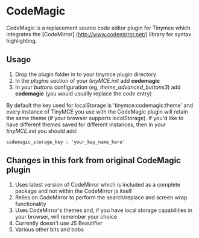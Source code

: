 # CodeMagic

CodeMagic is a replacement source code editor plugin for Tinymce which integrates the [CodeMirror] (http://www.codemirror.net/) library for syntax highlighting.

## Usage

1. Drop the plugin folder in to your tinymce plugin directory
2. In the *plugins* section of your *tinyMCE.init* add **codemagic**
3. In your *buttons* configuration (eg, *theme\_advanced\_buttons3*) add **codemagic** (you would usually replace the *code* entry)

By default the key used for localStorage is 'tinymce:codemagic:theme' and every instance of TinyMCE you use with the CodeMagic plugin will retain the same theme (if your browser supports localStorage).  If you'd like to have different themes saved for different instances, then in your *tinyMCE.init* you should add:

    codemagic_storage_key : 'your_key_name_here'

## Changes in this fork from original CodeMagic plugin

1. Uses latest version of CodeMirror which is included as a complete package and not within the CodeMirror js itself
2. Relies on CodeMirror to perform the search/replace and screen wrap functionality
3. Uses CodeMirror's themes and, if you have local storage capabilities in your browser, will remember your choice
4. Currently doesn't use JS Beautifier
5. Various other bits and bobs
